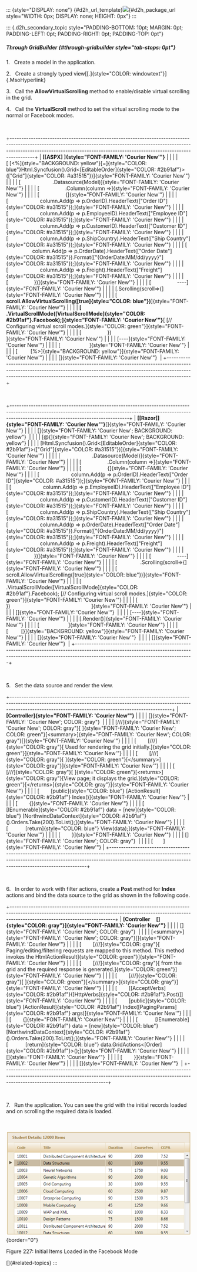 ::: {style="DISPLAY: none"}
[](ms-xhelp:///?Id=d2h_url_template){#d2h_url_template}![](!package_url!){#d2h_package_url style="WIDTH: 0px; DISPLAY: none; HEIGHT: 0px"}
:::

::: {.d2h_secondary_topic style="PADDING-BOTTOM: 10pt; MARGIN: 0pt; PADDING-LEFT: 0pt; PADDING-RIGHT: 0pt; PADDING-TOP: 0pt"}
##### Through GridBuilder {#through-gridbuilder style="tab-stops: 0pt"}

1.   Create a model in the application.

2.   Create a strongly typed view[[.]{style="COLOR: windowtext"}]{.MsoHyperlink}

3.   Call the **AllowVirtualScrolling** method to enable/disable virtual scrolling in the grid.

4.   Call the **VirtualScroll** method to set the virtual scrolling mode to the normal or Facebook modes.

 

+----------------------------------------------------------------------------------------------------------------------------------------------------------------------------------------------------------------------------------------------------+
| **[\[ASPX\] ]{style="FONT-FAMILY: 'Courier New'"}**                                                                                                                                                                                                |
|                                                                                                                                                                                                                                                    |
| [ [\<%]{style="BACKGROUND: yellow"}[=]{style="COLOR: blue"}Html.Syncfusion().Grid\<[EditableOrder]{style="COLOR: #2b91af"}\>([\"Grid\"]{style="COLOR: #a31515"})]{style="FONT-FAMILY: 'Courier New'"}                                              |
|                                                                                                                                                                                                                                                    |
| [                      .Datasource(Model)]{style="FONT-FAMILY: 'Courier New'"}                                                                                                                                                                     |
|                                                                                                                                                                                                                                                    |
| [                  .Column(column =\>]{style="FONT-FAMILY: 'Courier New'"}                                                                                                                                                                         |
|                                                                                                                                                                                                                                                    |
| [                  {]{style="FONT-FAMILY: 'Courier New'"}                                                                                                                                                                                          |
|                                                                                                                                                                                                                                                    |
| [                      column.Add(p =\> p.OrderID).HeaderText([\"Order ID\"]{style="COLOR: #a31515"});]{style="FONT-FAMILY: 'Courier New'"}                                                                                                        |
|                                                                                                                                                                                                                                                    |
| [                      column.Add(p =\> p.EmployeeID).HeaderText([\"Employee ID\"]{style="COLOR: #a31515"});]{style="FONT-FAMILY: 'Courier New'"}                                                                                                  |
|                                                                                                                                                                                                                                                    |
| [                      column.Add(p =\> p.CustomerID).HeaderText([\"Customer ID\"]{style="COLOR: #a31515"});]{style="FONT-FAMILY: 'Courier New'"}                                                                                                  |
|                                                                                                                                                                                                                                                    |
| [                      column.Add(p =\> p.ShipCountry).HeaderText([\"Ship Country\"]{style="COLOR: #a31515"});]{style="FONT-FAMILY: 'Courier New'"}                                                                                                |
|                                                                                                                                                                                                                                                    |
| [                      column.Add(p =\> p.OrderDate).HeaderText([\"Order Date\"]{style="COLOR: #a31515"}).Format([\"{OrderDate:MM/dd/yyyy}\"]{style="COLOR: #a31515"});]{style="FONT-FAMILY: 'Courier New'"}                                       |
|                                                                                                                                                                                                                                                    |
| [                      column.Add(p =\> p.Freight).HeaderText([\"Freight\"]{style="COLOR: #a31515"});]{style="FONT-FAMILY: 'Courier New'"}                                                                                                         |
|                                                                                                                                                                                                                                                    |
| [                  })]{style="FONT-FAMILY: 'Courier New'"}                                                                                                                                                                                         |
|                                                                                                                                                                                                                                                    |
| [                  \-\-\--]{style="FONT-FAMILY: 'Courier New'"}                                                                                                                                                                                    |
|                                                                                                                                                                                                                                                    |
| [.Scrolling(scroll=\>{]{style="FONT-FAMILY: 'Courier New'"}                                                                                                                                                                                        |
|                                                                                                                                                                                                                                                    |
| [                      **scroll.AllowVirtualScrolling([true]{style="COLOR: blue"})**]{style="FONT-FAMILY: 'Courier New'"}                                                                                                                          |
|                                                                                                                                                                                                                                                    |
| **[                            .VirtualScrollMode([VirtualScrollMode]{style="COLOR: #2b91af"}.Facebook);]{style="FONT-FAMILY: 'Courier New'"}**[ [// Configuring virtual scroll modes.]{style="COLOR: green"}]{style="FONT-FAMILY: 'Courier New'"} |
|                                                                                                                                                                                                                                                    |
| [                  })                                                        ]{style="FONT-FAMILY: 'Courier New'"}                                                                                                                                 |
|                                                                                                                                                                                                                                                    |
| [\-\-\--]{style="FONT-FAMILY: 'Courier New'"}                                                                                                                                                                                                      |
|                                                                                                                                                                                                                                                    |
| [                    ]{style="FONT-FAMILY: 'Courier New'"}                                                                                                                                                                                         |
|                                                                                                                                                                                                                                                    |
| [         [%\>]{style="BACKGROUND: yellow"}]{style="FONT-FAMILY: 'Courier New'"}                                                                                                                                                                   |
|                                                                                                                                                                                                                                                    |
| []{style="FONT-FAMILY: 'Courier New'"}                                                                                                                                                                                                             |
+----------------------------------------------------------------------------------------------------------------------------------------------------------------------------------------------------------------------------------------------------+

 

+--------------------------------------------------------------------------------------------------------------------------------------------------------------------------------------------------------------+
| **[\[Razor\]]{style="FONT-FAMILY: 'Courier New'"}**[]{style="FONT-FAMILY: 'Courier New'"}                                                                                                                    |
|                                                                                                                                                                                                              |
| []{style="FONT-FAMILY: 'Courier New'; BACKGROUND: yellow"}                                                                                                                                                   |
|                                                                                                                                                                                                              |
| [\@{]{style="FONT-FAMILY: 'Courier New'; BACKGROUND: yellow"}                                                                                                                                                |
|                                                                                                                                                                                                              |
| [Html.Syncfusion().Grid\<[EditableOrder]{style="COLOR: #2b91af"}\>([\"Grid\"]{style="COLOR: #a31515"})]{style="FONT-FAMILY: 'Courier New'"}                                                                  |
|                                                                                                                                                                                                              |
| [                      .Datasource(Model)]{style="FONT-FAMILY: 'Courier New'"}                                                                                                                               |
|                                                                                                                                                                                                              |
| [                  .Column(column =\>]{style="FONT-FAMILY: 'Courier New'"}                                                                                                                                   |
|                                                                                                                                                                                                              |
| [                  {]{style="FONT-FAMILY: 'Courier New'"}                                                                                                                                                    |
|                                                                                                                                                                                                              |
| [                      column.Add(p =\> p.OrderID).HeaderText([\"Order ID\"]{style="COLOR: #a31515"});]{style="FONT-FAMILY: 'Courier New'"}                                                                  |
|                                                                                                                                                                                                              |
| [                      column.Add(p =\> p.EmployeeID).HeaderText([\"Employee ID\"]{style="COLOR: #a31515"});]{style="FONT-FAMILY: 'Courier New'"}                                                            |
|                                                                                                                                                                                                              |
| [                      column.Add(p =\> p.CustomerID).HeaderText([\"Customer ID\"]{style="COLOR: #a31515"});]{style="FONT-FAMILY: 'Courier New'"}                                                            |
|                                                                                                                                                                                                              |
| [                      column.Add(p =\> p.ShipCountry).HeaderText([\"Ship Country\"]{style="COLOR: #a31515"});]{style="FONT-FAMILY: 'Courier New'"}                                                          |
|                                                                                                                                                                                                              |
| [                      column.Add(p =\> p.OrderDate).HeaderText([\"Order Date\"]{style="COLOR: #a31515"}).Format([\"{OrderDate:MM/dd/yyyy}\"]{style="COLOR: #a31515"});]{style="FONT-FAMILY: 'Courier New'"} |
|                                                                                                                                                                                                              |
| [                      column.Add(p =\> p.Freight).HeaderText([\"Freight\"]{style="COLOR: #a31515"});]{style="FONT-FAMILY: 'Courier New'"}                                                                   |
|                                                                                                                                                                                                              |
| [                  })]{style="FONT-FAMILY: 'Courier New'"}                                                                                                                                                   |
|                                                                                                                                                                                                              |
| [                  \-\-\--]{style="FONT-FAMILY: 'Courier New'"}                                                                                                                                              |
|                                                                                                                                                                                                              |
| [                .Scrolling(scroll=\>{]{style="FONT-FAMILY: 'Courier New'"}                                                                                                                                  |
|                                                                                                                                                                                                              |
| [                      scroll.AllowVirtualScrolling([true]{style="COLOR: blue"})]{style="FONT-FAMILY: 'Courier New'"}                                                                                        |
|                                                                                                                                                                                                              |
| [                            .VirtualScrollMode([VirtualScrollMode]{style="COLOR: #2b91af"}.Facebook); [// Configuring virtual scroll modes.]{style="COLOR: green"}]{style="FONT-FAMILY: 'Courier New'"}     |
|                                                                                                                                                                                                              |
| [                  })                                                        ]{style="FONT-FAMILY: 'Courier New'"}                                                                                           |
|                                                                                                                                                                                                              |
| []{style="FONT-FAMILY: 'Courier New'"}                                                                                                                                                                       |
|                                                                                                                                                                                                              |
| [\-\-\--]{style="FONT-FAMILY: 'Courier New'"}                                                                                                                                                                |
|                                                                                                                                                                                                              |
| [.Render()]{style="FONT-FAMILY: 'Courier New'"}                                                                                                                                                              |
|                                                                                                                                                                                                              |
| [                    ]{style="FONT-FAMILY: 'Courier New'"}                                                                                                                                                   |
|                                                                                                                                                                                                              |
| [         [}]{style="BACKGROUND: yellow"}]{style="FONT-FAMILY: 'Courier New'"}                                                                                                                               |
|                                                                                                                                                                                                              |
| []{style="FONT-FAMILY: 'Courier New'"}                                                                                                                                                                       |
|                                                                                                                                                                                                              |
| []{style="FONT-FAMILY: 'Courier New'"}                                                                                                                                                                       |
+--------------------------------------------------------------------------------------------------------------------------------------------------------------------------------------------------------------+

 

5.   Set the data source and render the view.

+--------------------------------------------------------------------------------------------------------------------------------------------------------------------------------------------------------------------------------+
| **[Controller]{style="FONT-FAMILY: 'Courier New'"}**                                                                                                                                                                           |
|                                                                                                                                                                                                                                |
| []{style="FONT-FAMILY: 'Courier New'; COLOR: gray"}                                                                                                                                                                            |
|                                                                                                                                                                                                                                |
| [///]{style="FONT-FAMILY: 'Courier New'; COLOR: gray"}[ ]{style="FONT-FAMILY: 'Courier New'; COLOR: green"}[\<summary\>]{style="FONT-FAMILY: 'Courier New'; COLOR: gray"}[]{style="FONT-FAMILY: 'Courier New'"}                |
|                                                                                                                                                                                                                                |
| [        [///]{style="COLOR: gray"}[ Used for rendering the grid initially.]{style="COLOR: green"}]{style="FONT-FAMILY: 'Courier New'"}                                                                                        |
|                                                                                                                                                                                                                                |
| [        [///]{style="COLOR: gray"}[ ]{style="COLOR: green"}[\</summary\>]{style="COLOR: gray"}]{style="FONT-FAMILY: 'Courier New'"}                                                                                           |
|                                                                                                                                                                                                                                |
| [        [///]{style="COLOR: gray"}[ ]{style="COLOR: green"}[\<returns\>]{style="COLOR: gray"}[View page; it displays the grid.]{style="COLOR: green"}[\</returns\>]{style="COLOR: gray"}]{style="FONT-FAMILY: 'Courier New'"} |
|                                                                                                                                                                                                                                |
| [        [public]{style="COLOR: blue"} [ActionResult]{style="COLOR: #2b91af"} Index()]{style="FONT-FAMILY: 'Courier New'"}                                                                                                     |
|                                                                                                                                                                                                                                |
| [        {]{style="FONT-FAMILY: 'Courier New'"}                                                                                                                                                                                |
|                                                                                                                                                                                                                                |
| [            [IEnumerable]{style="COLOR: #2b91af"} data = [new]{style="COLOR: blue"} [NorthwindDataContext]{style="COLOR: #2b91af"}().Orders.Take(200).ToList();]{style="FONT-FAMILY: 'Courier New'"}                          |
|                                                                                                                                                                                                                                |
| [            [return]{style="COLOR: blue"} View(data);]{style="FONT-FAMILY: 'Courier New'"}                                                                                                                                    |
|                                                                                                                                                                                                                                |
| [        }]{style="FONT-FAMILY: 'Courier New'"}                                                                                                                                                                                |
|                                                                                                                                                                                                                                |
| []{style="FONT-FAMILY: 'Courier New'; COLOR: gray"}                                                                                                                                                                            |
|                                                                                                                                                                                                                                |
| [       ]{style="FONT-FAMILY: 'Courier New'"}                                                                                                                                                                                  |
+--------------------------------------------------------------------------------------------------------------------------------------------------------------------------------------------------------------------------------+

 

6.   In order to work with filter actions, create a **Post** method for **Index** actions and bind the data source to the grid as shown in the following code.

+--------------------------------------------------------------------------------------------------------------------------------------------------------------------------------------------------------+
| **[Controller     []{style="COLOR: gray"}]{style="FONT-FAMILY: 'Courier New'"}**                                                                                                                       |
|                                                                                                                                                                                                        |
| []{style="FONT-FAMILY: 'Courier New'; COLOR: gray"}                                                                                                                                                    |
|                                                                                                                                                                                                        |
| [\<summary\>]{style="FONT-FAMILY: 'Courier New'; COLOR: gray"}[]{style="FONT-FAMILY: 'Courier New'"}                                                                                                   |
|                                                                                                                                                                                                        |
| [        [///]{style="COLOR: gray"}[ Paging/editing/filtering requests are mapped to this method. This method invokes the HtmlActionResult]{style="COLOR: green"}]{style="FONT-FAMILY: 'Courier New'"} |
|                                                                                                                                                                                                        |
| [        [///]{style="COLOR: gray"}[ from the grid and the required response is generated.]{style="COLOR: green"}]{style="FONT-FAMILY: 'Courier New'"}                                                 |
|                                                                                                                                                                                                        |
| [        [///]{style="COLOR: gray"}[ ]{style="COLOR: green"}[\</summary\>]{style="COLOR: gray"}]{style="FONT-FAMILY: 'Courier New'"}                                                                   |
|                                                                                                                                                                                                        |
| [        \[[AcceptVerbs]{style="COLOR: #2b91af"}([HttpVerbs]{style="COLOR: #2b91af"}.Post)\]]{style="FONT-FAMILY: 'Courier New'"}                                                                      |
|                                                                                                                                                                                                        |
| [        [public]{style="COLOR: blue"} [ActionResult]{style="COLOR: #2b91af"} Index([PagingParams]{style="COLOR: #2b91af"} args)]{style="FONT-FAMILY: 'Courier New'"}                                  |
|                                                                                                                                                                                                        |
| [        {]{style="FONT-FAMILY: 'Courier New'"}                                                                                                                                                        |
|                                                                                                                                                                                                        |
| [            [IEnumerable]{style="COLOR: #2b91af"} data = [new]{style="COLOR: blue"} [NorthwindDataContext]{style="COLOR: #2b91af"}().Orders.Take(200).ToList();]{style="FONT-FAMILY: 'Courier New'"}  |
|                                                                                                                                                                                                        |
| [            [return]{style="COLOR: blue"} data.GridActions\<[Order]{style="COLOR: #2b91af"}\>();]{style="FONT-FAMILY: 'Courier New'"}                                                                 |
|                                                                                                                                                                                                        |
| []{style="FONT-FAMILY: 'Courier New'"}                                                                                                                                                                 |
|                                                                                                                                                                                                        |
| [        }]{style="FONT-FAMILY: 'Courier New'"}                                                                                                                                                        |
|                                                                                                                                                                                                        |
| []{style="FONT-FAMILY: 'Courier New'"}                                                                                                                                                                 |
+--------------------------------------------------------------------------------------------------------------------------------------------------------------------------------------------------------+

 

7.   Run the application. You can see the grid with the initial records loaded and on scrolling the required data is loaded.

 

![Description: Description: C:\\Users\\rubyp\\Documents\\UG\\MVC UGs\\Grid\\Virtual scrolling codes\\FacebookMode1.png](ImagesExt/image58_204.png){border="0"}

Figure 227: Initial Items Loaded in the Facebook Mode

[]{#related-topics}
:::
